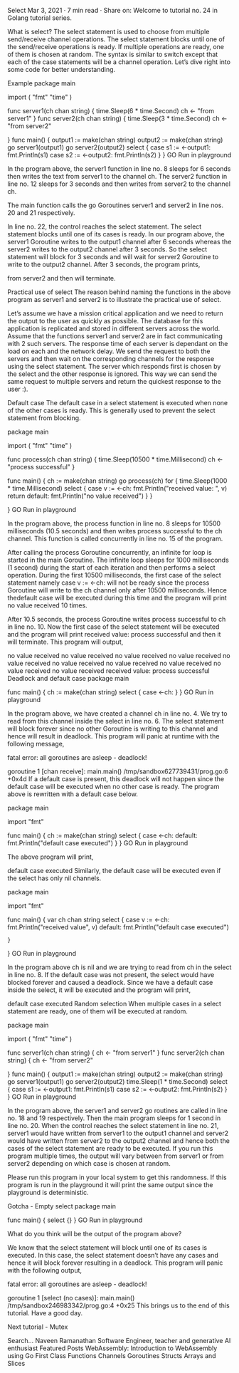 Select
Mar 3, 2021
· 7 min read
 · Share on:
Welcome to tutorial no. 24 in Golang tutorial series.

What is select?
The select statement is used to choose from multiple send/receive channel operations. The select statement blocks until one of the send/receive operations is ready. If multiple operations are ready, one of them is chosen at random. The syntax is similar to switch except that each of the case statements will be a channel operation. Let’s dive right into some code for better understanding.

Example
package main

import (
	"fmt"
	"time"
)

func server1(ch chan string) {
	time.Sleep(6 * time.Second)
	ch <- "from server1"
}
func server2(ch chan string) {
	time.Sleep(3 * time.Second)
	ch <- "from server2"

}
func main() {
	output1 := make(chan string)
	output2 := make(chan string)
	go server1(output1)
	go server2(output2)
	select {
	case s1 := <-output1:
		fmt.Println(s1)
	case s2 := <-output2:
		fmt.Println(s2)
	}
}
GO
Run in playground

In the program above, the server1 function in line no. 8 sleeps for 6 seconds then writes the text from server1 to the channel ch. The server2 function in line no. 12 sleeps for 3 seconds and then writes from server2 to the channel ch.

The main function calls the go Goroutines server1 and server2 in line nos. 20 and 21 respectively.

In line no. 22, the control reaches the select statement. The select statement blocks until one of its cases is ready. In our program above, the server1 Goroutine writes to the output1 channel after 6 seconds whereas the server2 writes to the output2 channel after 3 seconds. So the select statement will block for 3 seconds and will wait for server2 Goroutine to write to the output2 channel. After 3 seconds, the program prints,

from server2
and then will terminate.

Practical use of select
The reason behind naming the functions in the above program as server1 and server2 is to illustrate the practical use of select.

Let’s assume we have a mission critical application and we need to return the output to the user as quickly as possible. The database for this application is replicated and stored in different servers across the world. Assume that the functions server1 and server2 are in fact communicating with 2 such servers. The response time of each server is dependant on the load on each and the network delay. We send the request to both the servers and then wait on the corresponding channels for the response using the select statement. The server which responds first is chosen by the select and the other response is ignored. This way we can send the same request to multiple servers and return the quickest response to the user :).

Default case
The default case in a select statement is executed when none of the other cases is ready. This is generally used to prevent the select statement from blocking.

package main

import (
	"fmt"
	"time"
)

func process(ch chan string) {
	time.Sleep(10500 * time.Millisecond)
	ch <- "process successful"
}

func main() {
	ch := make(chan string)
	go process(ch)
	for {
		time.Sleep(1000 * time.Millisecond)
		select {
		case v := <-ch:
			fmt.Println("received value: ", v)
			return
		default:
			fmt.Println("no value received")
		}
	}

}
GO
Run in playground

In the program above, the process function in line no. 8 sleeps for 10500 milliseconds (10.5 seconds) and then writes process successful to the ch channel. This function is called concurrently in line no. 15 of the program.

After calling the process Goroutine concurrently, an infinite for loop is started in the main Goroutine. The infinite loop sleeps for 1000 milliseconds (1 second) during the start of each iteration and then performs a select operation. During the first 10500 milliseconds, the first case of the select statement namely case v := <-ch: will not be ready since the process Goroutine will write to the ch channel only after 10500 milliseconds. Hence thedefault case will be executed during this time and the program will print no value received 10 times.

After 10.5 seconds, the process Goroutine writes process successful to ch in line no. 10. Now the first case of the select statement will be executed and the program will print received value: process successful and then it will terminate. This program will output,

no value received
no value received
no value received
no value received
no value received
no value received
no value received
no value received
no value received
no value received
received value:  process successful
Deadlock and default case
package main

func main() {
	ch := make(chan string)
	select {
	case <-ch:
	}
}
GO
Run in playground

In the program above, we have created a channel ch in line no. 4. We try to read from this channel inside the select in line no. 6. The select statement will block forever since no other Goroutine is writing to this channel and hence will result in deadlock. This program will panic at runtime with the following message,

fatal error: all goroutines are asleep - deadlock!

goroutine 1 [chan receive]:
main.main()
	/tmp/sandbox627739431/prog.go:6 +0x4d
If a default case is present, this deadlock will not happen since the default case will be executed when no other case is ready. The program above is rewritten with a default case below.

package main

import "fmt"

func main() {
	ch := make(chan string)
	select {
	case <-ch:
	default:
		fmt.Println("default case executed")
	}
}
GO
Run in playground

The above program will print,

default case executed
Similarly, the default case will be executed even if the select has only nil channels.

package main

import "fmt"

func main() {
	var ch chan string
	select {
	case v := <-ch:
		fmt.Println("received value", v)
	default:
		fmt.Println("default case executed")

	}
}
GO
Run in playground

In the program above ch is nil and we are trying to read from ch in the select in line no. 8. If the default case was not present, the select would have blocked forever and caused a deadlock. Since we have a default case inside the select, it will be executed and the program will print,

default case executed
Random selection
When multiple cases in a select statement are ready, one of them will be executed at random.

package main

import (
	"fmt"
	"time"
)

func server1(ch chan string) {
	ch <- "from server1"
}
func server2(ch chan string) {
	ch <- "from server2"

}
func main() {
	output1 := make(chan string)
	output2 := make(chan string)
	go server1(output1)
	go server2(output2)
	time.Sleep(1 * time.Second)
	select {
	case s1 := <-output1:
		fmt.Println(s1)
	case s2 := <-output2:
		fmt.Println(s2)
	}
}
GO
Run in playground

In the program above, the server1 and server2 go routines are called in line no. 18 and 19 respectively. Then the main program sleeps for 1 second in line no. 20. When the control reaches the select statement in line no. 21, server1 would have written from server1 to the output1 channel and server2 would have written from server2 to the output2 channel and hence both the cases of the select statement are ready to be executed. If you run this program multiple times, the output will vary between from server1 or from server2 depending on which case is chosen at random.

Please run this program in your local system to get this randomness. If this program is run in the playground it will print the same output since the playground is deterministic.

Gotcha - Empty select
package main

func main() {
	select {}
}
GO
Run in playground

What do you think will be the output of the program above?

We know that the select statement will block until one of its cases is executed. In this case, the select statement doesn’t have any cases and hence it will block forever resulting in a deadlock. This program will panic with the following output,

fatal error: all goroutines are asleep - deadlock!

goroutine 1 [select (no cases)]:
main.main()
	/tmp/sandbox246983342/prog.go:4 +0x25
This brings us to the end of this tutorial. Have a good day.

Next tutorial - Mutex


Search...
Naveen Ramanathan
Software Engineer, teacher and generative AI enthusiast
Featured Posts
WebAssembly: Introduction to WebAssembly using Go
First Class Functions
Channels
Goroutines
Structs
Arrays and Slices
